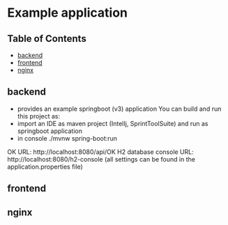 # Example application

## Table of Contents

- [backend](#backend)
- [frontend](#frontend)
- [nginx](#nginx)


## backend
- provides an example springboot (v3) application
You can build and run this project as:
- import an IDE as maven project (IntelIj, SprintToolSuite) and run as springboot application
- in console ./mvnw spring-boot:run 

OK URL: http://localhost:8080/api/OK
H2 database console URL: http://localhost:8080/h2-console
(all settings can be found in the application.properties file)


## frontend


## nginx